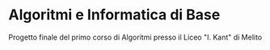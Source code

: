 # Algoritmi e Informatica di Base
Progetto finale del primo corso di Algoritmi presso il Liceo "I. Kant" di Melito
